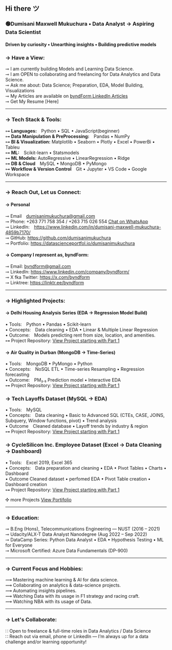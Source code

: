 

## Hi there ツ 

<p align="center">
  <h3><strong>🟢Dumisani Maxwell Mukuchura • Data Analyst → Aspiring Data Scientist</strong></h3>
  <h4>Driven by curiosity • Unearthing insights • Building predictive models</h4>
</p>

### → Have a View:
⊸ I am currently building Models and Learning Data Science. <br>
⊸ I am OPEN to collaborating and freelancing for Data Analytics and Data Science. <br>
⊸ Ask me about: Data Science; Preparation, EDA, Model Building, Visualizations<br>
⊸ My Articles are available on [byndForm LinkedIn Articles](https://www.linkedin.com/company/byndform/)<br>
⊸ Get My Resume [Here]<br>

---------------------------------------------------------------------------------------

### → Tech Stack & Tools:
⊶ **Languages:** Python • SQL • JavaScript(beginner) <br>
⊶ **Data Manipulation & PreProcessing:** Pandas • NumPy <br>
⊶ **BI & Visualization:** Matplotlib • Seaborn • Plotly • Excel • PowerBi • Tableu <br>
⊶ **ML:** Scikit-learn • Statsmodels <br>
⊶ **ML Models:** AutoRegressive • LinearRegression • Ridge <br>
⊶ **DB & Cloud** MySQL • MongoDB • PyMongo <br>
⊶ **Workflow & Version Control** Git • Jupyter • VS Code • Google Workspace <br>

--------------------------------------------------------------------------------------

### → Reach Out, Let us Connect:
#### → Personal
⊸ Email [dumisanimukuchura@gmail.com](mailto:dumisanimukuchura@gmail.com) <br>
⊸ Phone: +263 771 758 354 / +263 715 026 554 [Chat on WhatsApp](https://wa.me/263715026554) <br>
⊸ LinkedIn: https://www.linkedin.com/in/dumisani-maxwell-mukuchura-4859b7170/ <br> 
⊸ GitHub: https://github.com/dumisanimukuchura <br>
⊸ Portfolio: https://datascienceportfol.io/dumisanimukuchura <br>

#### → Company I represent as, byndForm:
⊸ Email: [byndform@gmail.com](mailto:byndform@gmail.com) <br>
⊸ LinkedIn: https://www.linkedin.com/company/byndform/ <br>
⊸ X fka Twitter: https://x.com/byndform <br>
⊸ Linktree: https://linktr.ee/byndform <br>

--------------------------------------------------------------------------------------

### → Highlighted Projects:
#### → Delhi Housing Analysis Series (EDA → Regression Model Build)
• Tools: Python • Pandas • Scikit-learn  <br>
• Concepts: Data cleaning • EDA • Linear & Multiple Linear Regression <br> 
• Outcome: Models predicting rent from size, location, and amenities. <br>
⊶ Project Repository: [View Project starting with Part 1]( https://github.com/dumisanimukuchura/Dehli-Indian-Housing-Analysis-Part-1-EDA-by-Dumisani-Mukuchura ) 

#### → Air Quality in Durban (MongoDB → Time-Series)
• Tools: MongoDB • PyMongo • Python  <br>
• Concepts: NoSQL ETL • Time-series Resampling • Regression forecasting  <br>
• Outcome: PM₂.₅ Prediction model • Interactive EDA <br>
⊶ Project Repository: [View Project starting with Part 1](https://github.com/dumisanimukuchura/Air-Quality-in-Durban-Part-1-EDA-with-MongoDB)

### → Tech Layoffs Dataset (MySQL → EDA)
• Tools: MySQL  <br>
• Concepts: Data cleaning • Basic to Advanced SQL (CTEs, CASE, JOINS, Subquery, Window functions, pivot) • Trend analysis  <br>
• Outcome Cleaned database • Layoff trends by industry & region <br>
⊶ Project Repository: [View Project starting with Part 1]( https://github.com/dumisanimukuchura/MySQL-Tech-Layoffs-Dataset-Part-1-Cleaning-by-Dumisani-Mukuchura)

### → CycleSilicon Inc. Employee Dataset (Excel → Data Cleaning → Dashboard)
• Tools: Excel 2019, Excel 365 <br>
• Concepts: Data preparation and cleaning • EDA • Pivot Tables • Charts • Dashboard <br>
• Outcome Cleaned dataset • perfomed EDA • Pivot Table creation • Dashboard creation <br>
⊶ Project Repository: [View Project starting with Part 1](https://github.com/dumisanimukuchura/CycleSilicon-Inc.-Employee-Bike-Purchase-Dataset-Part-1-Data-Cleaning-Preparation-EDA-by-D.Mukuchura)

✣ more Projects [View Portifolio](https://github.com/dumisanimukuchura?tab=repositories)

--------------------------------------------------------------------------------------

### → Education:
⊸ B.Eng (Hons), Telecommunications Engineering — NUST (2016 – 2021) <br>
⊸ Udacity/ALX-T Data Analyst Nanodegree (Aug 2022 – Sep 2022) <br>
⊸ DataCamp Series: Python Data Analyst • EDA • Hypothesis Testing • ML for Everyone <br>
⊸ Microsoft Certified: Azure Data Fundamentals (DP-900) <br>

--------------------------------------------------------------------------------------

### → Current Focus and Hobbies:
⟿ Mastering machine learning & AI for data science.  <br>
⟿ Collaborating on analytics & data-science projects.  <br>
⟿ Automating insights pipelines. <br>
⟿ Watching Data with its usage in F1 strategy and racing craft. <br>
⟿ Watching NBA with its usage of Data. <br>

--------------------------------------------------------------------------------------
### → Let's Collaborate: 
∷ Open to freelance & full-time roles in Data Analytics / Data Science  <br>
∷ Reach out via email, phone or LinkedIn — I’m always up for a data challenge and/or learning opportunity! <br>



<!--
**dumisanimukuchura/dumisanimukuchura** is a ✨ _special_ ✨ repository because its `README.md` (this file) appears on your GitHub profile.

Here are some ideas to get you started:

- 🔭 I’m currently working on ...
- 🌱 I’m currently learning ...
- 👯 I’m looking to collaborate on ...
- 🤔 I’m looking for help with ...
- 💬 Ask me about ...
- 📫 How to reach me: ...
- 😄 Pronouns: ...
- ⚡ Fun fact: ...
-->
